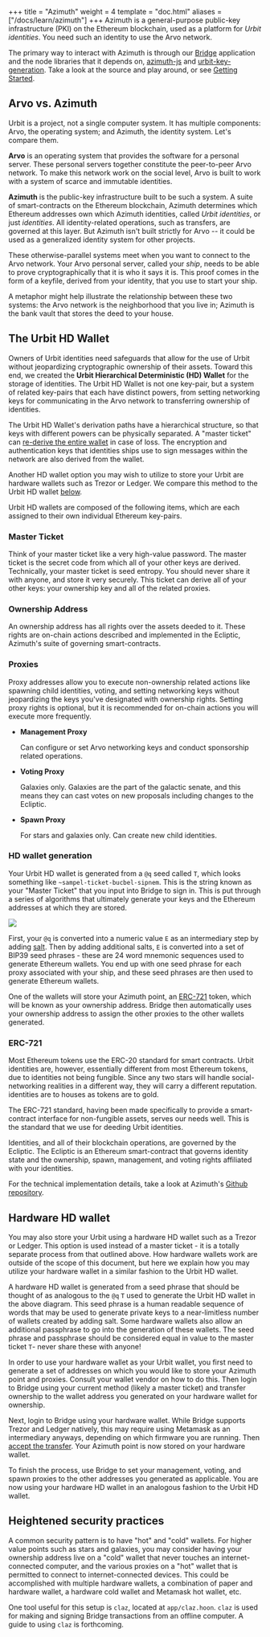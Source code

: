 +++
title = "Azimuth"
weight = 4
template = "doc.html"
aliases = ["/docs/learn/azimuth"]
+++
Azimuth is a general-purpose public-key infrastructure (PKI) on the Ethereum blockchain, used as a platform for _Urbit identities_. You need such an identity to use the Arvo network.

The primary way to interact with Azimuth is through our [Bridge](https://github.com/urbit/bridge) application and the node libraries that it depends on, [azimuth-js](https://github.com/urbit/azimuth-js) and [urbit-key-generation](https://github.com/urbit/urbit-key-generation). Take a look at the source and play around, or see [Getting Started](@/using/install.md).

## Arvo vs. Azimuth

Urbit is a project, not a single computer system. It has multiple components: Arvo, the operating system; and Azimuth, the identity system. Let's compare them.

**Arvo** is an operating system that provides the software for a personal server. These personal servers together constitute the peer-to-peer Arvo network. To make this network work on the social level, Arvo is built to work with a system of scarce and immutable identities.

**Azimuth** is the public-key infrastructure built to be such a system. A suite of smart-contracts on the Ethereum blockchain, Azimuth determines which Ethereum addresses own which Azimuth identities, called _Urbit identities_, or just _identities_. All identity-related operations, such as transfers, are governed at this layer. But Azimuth isn't built strictly for Arvo -- it could be used as a generalized identity system for other projects.

These otherwise-parallel systems meet when you want to connect to the Arvo network. Your Arvo personal server, called your _ship_, needs to be able to prove cryptographically that it is who it says it is. This proof comes in the form of a keyfile, derived from your identity, that you use to start your ship.

A metaphor might help illustrate the relationship between these two systems: the Arvo network is the neighborhood that you live in; Azimuth is the bank vault that stores the deed to your house.

## The Urbit HD Wallet

Owners of Urbit identities need safeguards that allow for the use of Urbit without jeopardizing cryptographic ownership of their assets. Toward this end, we created the **Urbit Hierarchical Deterministic (HD) Wallet** for the storage of identities. The Urbit HD Wallet is not one key-pair, but a system of related key-pairs that each have distinct powers, from setting networking keys for communicating in the Arvo network to transferring ownership of identities.

The Urbit HD Wallet's derivation paths have a hierarchical structure, so that
keys with different powers can be physically separated. A "master ticket" can
[re-derive the entire wallet](#hd-wallet-generation) in case of loss. The
encryption and authentication keys that identities ships use to sign messages
within the network are also derived from the wallet.

Another HD wallet option you may wish to utilize to store your Urbit are hardware
wallets such as Trezor or Ledger. We compare this method to the Urbit HD wallet
[below](#hardware-hd-wallet).

Urbit HD wallets are composed of the following items, which are each assigned to their own individual Ethereum key-pairs.

### Master Ticket

Think of your master ticket like a very high-value password. The master ticket is the secret code from which all of your other keys are derived. Technically, your master ticket is seed entropy. You should never share it with anyone, and store it very securely. This ticket can derive all of your other keys: your ownership key and all of the related proxies.

### Ownership Address

An ownership address has all rights over the assets deeded to it. These rights are on-chain actions described and implemented in the Ecliptic, Azimuth's suite of governing smart-contracts.

### Proxies

Proxy addresses allow you to execute non-ownership related actions like spawning child identities, voting, and setting networking keys without jeopardizing the keys you've designated with ownership rights. Setting proxy rights is optional, but it is recommended for on-chain actions you will execute more frequently.

- **Management Proxy**

  Can configure or set Arvo networking keys and conduct sponsorship related
  operations.

- **Voting Proxy**

  Galaxies only. Galaxies are the part of the galactic senate, and this means
  they can cast votes on new proposals including changes to the Ecliptic.

- **Spawn Proxy**

  For stars and galaxies only. Can create new child identities.

### HD wallet generation

Your Urbit HD wallet is generated from a `@q` seed called `T`, which looks
something like `~sampel-ticket-bucbel-sipnem`. This is the string known as your
"Master Ticket" that you input into Bridge to sign in. This is put through a
series of algorithms that ultimately generate your keys and the Ethereum addresses at which they are stored.

![](https://media.urbit.org/fora/proposals/UP-8.jpg)

First, your `@q` is converted into a numeric value `E` as an intermediary step
by adding [salt](https://en.wikipedia.org/wiki/Salt_(cryptography)). Then by
adding additional salts, `E` is converted into a set of BIP39 seed phrases -
these are 24 word mnemonic sequences used to generate Ethereum wallets. You end up
with one seed phrase for each proxy associated with your ship, and these seed
phrases are then used to generate Ethereum wallets.

One of the wallets will store your Azimuth point, an [ERC-721](#erc-721) token,
which will be known as your ownership address. Bridge then automatically uses
your ownership address to assign the other proxies to the other wallets
generated.

### ERC-721

Most Ethereum tokens use the ERC-20 standard for smart contracts. Urbit identities
are, however, essentially different from most Ethereum tokens, due to identities not
being fungible. Since any two stars will handle social-networking realities in a
different way, they will carry a different reputation. identities are to houses as
tokens are to gold.

The ERC-721 standard, having been made specifically to provide a smart-contract
interface for non-fungible assets, serves our needs well. This is the standard
that we use for deeding Urbit identities.

Identities, and all of their blockchain operations, are governed by the Ecliptic.
The Ecliptic is an Ethereum smart-contract that governs identity state and the
ownership, spawn, management, and voting rights affiliated with your identities.

For the technical implementation details, take a look at Azimuth's
[Github repository](https://github.com/urbit/azimuth).

## Hardware HD wallet

You may also store your Urbit using a hardware HD wallet such as a Trezor or
Ledger. This option is used instead of a master ticket - it is a totally
separate process from that outlined above. How hardware wallets work are
outside of the scope of this document, but here we explain how you may utilize
your hardware wallet in a similar fashion to the Urbit HD wallet.

A hardware HD wallet is generated from a seed phrase that should be thought of
as analogous to the `@q` `T` used to generate the Urbit HD wallet in the above
diagram. This seed phrase is a human readable sequence of words that may be used
to generate private keys to a near-limitless number of wallets created by adding
salt. Some hardware
wallets also allow an additional passphrase to go into the generation of these
wallets. The seed phrase and passphrase should be considered equal in
value to the master ticket `T`- never share these with anyone!

In order to use your hardware wallet as your Urbit wallet, you first need to
generate a set of addresses on which you would like to store your Azimuth point
and proxies. Consult your wallet vendor on how to do this. Then login to Bridge
using your current method (likely a master ticket) and transfer ownership to the
wallet address you generated on your hardware wallet for ownership.

Next, login to Bridge using your hardware wallet. While Bridge supports Trezor
and Ledger natively, this may require using Metamask as an intermediary anyways,
depending on which firmware you are running. Then [accept the
transfer](@/using/id/using-bridge.md#accept-your-transfer). Your Azimuth
point is now stored on your hardware wallet.

To finish the process, use Bridge to set your management, voting, and spawn
proxies to the other addresses you generated as applicable. You are now using
your hardware HD wallet in an analogous fashion to the Urbit HD wallet.

## Heightened security practices

A common security pattern is to have "hot" and "cold" wallets. For higher value
points such as stars and galaxies, you may consider having your ownership
address live on a "cold" wallet that never touches an
internet-connected computer, and the various proxies on a "hot" wallet that is
permitted to connect to internet-connected devices. This could be accomplished
with multiple hardware wallets, a combination of paper and hardware wallet, a
hardware cold wallet and Metamask hot wallet, etc.

One tool useful for this setup is `claz`, located at `app/claz.hoon`. `claz` is
used for making and signing Bridge transactions from an offline computer. A
guide to using `claz` is forthcoming.
